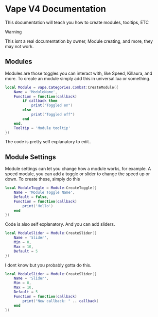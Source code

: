 # Vape V4 Documentation
This documentation will teach you how to create modules, tooltips, ETC
> [!WARNING]
> This isnt a real documentation by owner, Module creating, and more, they may not work.
## Modules
Modules are those toggles you can interact with, like Speed, Killaura, and more. To create an module simply add this in universal.lua or something.
```lua
local Module = vape.Categories.Combat:CreateModule({
    Name = 'ModuleName',
    Function = function(callback)
        if callback then
            print("Toggled on")
        else
            print("Toggled off")
        end
    end,
    Tooltip = 'Module tooltip'
})
```
The code is pretty self explanatory to edit..
## Module Settings
Module settings can let you change how a module works, for example. A speed module, you can add a toggle or slider to change the speed up or down. To create these, simply do this
```lua
local ModuleToggle = Module:CreateToggle({
    Name = 'Module Toggle Name',
    Default = false,
    Function = function(callback)
        print('Hello')
    end
})
```
Code is also self explanatory. And you can add sliders.
```lua
local ModuleSlider = Module:CreateSlider({
    Name = 'Slider',
    Min = 0,
    Max = 10,
    Default = 5
})
```
I dont know but you probably gotta do this.
```lua
local ModuleSlider = Module:CreateSlider({
    Name = 'Slider',
    Min = 0,
    Max = 10,
    Default = 5
    Function = function(callback)
        print("New callback: " .. callback)
    end
})
```
##
